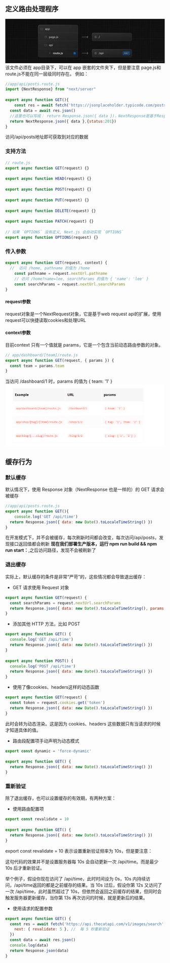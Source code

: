 ## 定义路由处理程序
![alt text](image-9.png)
该文件必须在 app目录下，可以在 app 嵌套的文件夹下，但是要注意 page.js和 route.js不能在同一层级同时存在。
例如：
```jsx
//app/api/posts.route.js
import {NextResponse} from "next/server"

export async function GET(){
	const res = await fetch('https://jsonplaceholder.typicode.com/posts')
  const data = await res.json()
  //这里也可以写成： return Response.json({ data })，NextResponse是基于Response的封装，ts支持更加友好
  return NextResponse.json({ data },{status:201})
}
```
访问/api/posts地址即可获取到对应的数据
### 支持方法
```javascript
// route.js
export async function GET(request) {}
 
export async function HEAD(request) {}
 
export async function POST(request) {}
 
export async function PUT(request) {}
 
export async function DELETE(request) {}
 
export async function PATCH(request) {}
 
// 如果 `OPTIONS` 没有定义, Next.js 会自动实现 `OPTIONS`
export async function OPTIONS(request) {}

```
### 传入参数
```javascript
export async function GET(request, context) {
  //  访问 /home, pathname 的值为 /home
	const pathname = request.nextUrl.pathname
	// 访问 /home?name=lee, searchParams 的值为 { 'name': 'lee' }
	const searchParams = request.nextUrl.searchParams
}

```
#### request参数
request对象是一个NextRequest对象，它是基于web request api的扩展，使用request可以快捷读取cookies和处理URL
#### context参数
目前context 只有一个值就是 params，它是一个包含当前动态路由参数的对象。
```javascript
// app/dashboard/[team]/route.js
export async function GET(request, { params }) {
  const team = params.team
}

```
当访问 /dashboard/1 时，params 的值为 { team: '1' }
![alt text](image-10.png)
## 缓存行为
### 默认缓存
默认情况下，使用 Response 对象（NextResponse 也是一样的）的 GET 请求会被缓存
```javascript
//app/api/posts.route.js
export async function GET(){
	console.log('GET /api/time')
  return Response.json({ data: new Date().toLocaleTimeString() })
}
```
在开发模式下，并不会被缓存，每次刷新时间都会改变，每次访问/api/posts，发现接口返回值都会刷新
**现在我们部署生产版本，运行 npm run build && npm run start：**,之后访问路径，发现不会被刷新了
### 退出缓存
实际上，默认缓存的条件是非常“严苛”的，这些情况都会导致退出缓存：
- GET 请求使用 Request 对象
```javascript
export async function GET(request) {
  const searchParams = request.nextUrl.searchParams
  return Response.json({ data: new Date().toLocaleTimeString(), params: searchParams.toString() })
}

```
- 添加其他 HTTP 方法，比如 POST
```javascript
export async function GET() {
  console.log('GET /api/time')
  return Response.json({ data: new Date().toLocaleTimeString() })
}

export async function POST() {
  console.log('POST /api/time')
  return Response.json({ data: new Date().toLocaleTimeString() })
}

```
- 使用了像cookies、headers这样的动态函数
```javascript
export async function GET(request) {
  const token = request.cookies.get('token')
  return Response.json({ data: new Date().toLocaleTimeString() })
}

```
此时会转为动态渲染。这是因为 cookies、headers 这些数据只有当请求的时候才知道具体的值。
- 路由段配置项手动声明为动态模式
```javascript
export const dynamic = 'force-dynamic'

export async function GET() {
  return Response.json({ data: new Date().toLocaleTimeString() })
}

```
### 重新验证
除了退出缓存，也可以设置缓存的有效期，有两种方案：
- 使用路由配置项
```javascript
export const revalidate = 10

export async function GET() {
  return Response.json({ data: new Date().toLocaleTimeString() })
}

```
export const revalidate = 10 表示设置重新验证频率为 10s，但是要注意：

这句代码的效果并不是设置服务器每 10s 会自动更新一次 /api/time。而是最少 10s 后才重新验证。

举个例子，假设你现在访问了 /api/time，此时时间设为 0s，10s 内持续访问，/api/time返回的都是之前缓存的结果。当 10s 过后，假设你第 12s 又访问了一次 /api/time，此时虽然超过了 10s，但依然会返回之前缓存的结果，但同时会触发服务器更新缓存，当你第 13s 再次访问的时候，就是更新后的结果。
- 使用请求的配置参数
```javascript
export async function GET() {
  const res = await fetch('https://api.thecatapi.com/v1/images/search', {
    next: { revalidate: 5 }, //  每 5 秒重新验证
  })
  const data = await res.json()
  console.log(data)
  return Response.json(data)
}

```